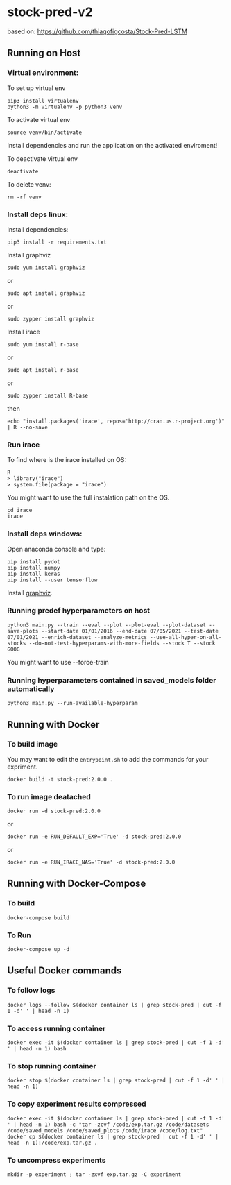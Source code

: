 # stock-pred-v2

based on: https://github.com/thiagofigcosta/Stock-Pred-LSTM

## Running on Host

### Virtual environment:

To set up virtual env
```
pip3 install virtualenv
python3 -m virtualenv -p python3 venv
```

To activate virtual env
```
source venv/bin/activate
```

Install dependencies and run the application on the activated enviroment!

To deactivate virtual env
```
deactivate
```

To delete venv:
```
rm -rf venv
```

### Install deps linux:

Install dependencies:
```
pip3 install -r requirements.txt
```

Install graphviz
```
sudo yum install graphviz
```
or
```
sudo apt install graphviz
```
or
```
sudo zypper install graphviz
```


Install irace
```
sudo yum install r-base
```
or
```
sudo apt install r-base
```
or
```
sudo zypper install R-base
```

then
```
echo "install.packages('irace', repos='http://cran.us.r-project.org')" | R --no-save
```

### Run irace

To find where is the irace installed on OS:
```
R
> library("irace")
> system.file(package = "irace")
```

You might want to use the full instalation path on the OS.
```
cd irace
irace
```

### Install deps windows:
Open anaconda console and type:
```
pip install pydot
pip install numpy
pip install keras
pip install --user tensorflow
```
Install [graphviz](https://graphviz.gitlab.io/download/).

### Running predef hyperparameters on host
```
python3 main.py --train --eval --plot --plot-eval --plot-dataset --save-plots --start-date 01/01/2016 --end-date 07/05/2021 --test-date 07/01/2021 --enrich-dataset --analyze-metrics --use-all-hyper-on-all-stocks --do-not-test-hyperparams-with-more-fields --stock T --stock GOOG
```
You might want to use --force-train

### Running hyperparameters contained in saved_models folder automatically
```
python3 main.py --run-available-hyperparam
```

## Running with Docker

### To build image

You may want to edit the `entrypoint.sh` to add the commands for your expriment.

```
docker build -t stock-pred:2.0.0 .
```

### To run image deatached

```
docker run -d stock-pred:2.0.0
```

or

```
docker run -e RUN_DEFAULT_EXP='True' -d stock-pred:2.0.0
```

or

```
docker run -e RUN_IRACE_NAS='True' -d stock-pred:2.0.0
```

## Running with Docker-Compose

### To build

```
docker-compose build
```

### To Run

```
docker-compose up -d
```

## Useful Docker commands

### To follow logs

```
docker logs --follow $(docker container ls | grep stock-pred | cut -f 1 -d' ' | head -n 1)
```

### To access running container

```
docker exec -it $(docker container ls | grep stock-pred | cut -f 1 -d' ' | head -n 1) bash
```

### To stop running container

```
docker stop $(docker container ls | grep stock-pred | cut -f 1 -d' ' | head -n 1)
```

### To copy experiment results compressed

```
docker exec -it $(docker container ls | grep stock-pred | cut -f 1 -d' ' | head -n 1) bash -c "tar -zcvf /code/exp.tar.gz /code/datasets /code/saved_models /code/saved_plots /code/irace /code/log.txt"
docker cp $(docker container ls | grep stock-pred | cut -f 1 -d' ' | head -n 1):/code/exp.tar.gz .
```

### To uncompress experiments

```
mkdir -p experiment ; tar -zxvf exp.tar.gz -C experiment
```
